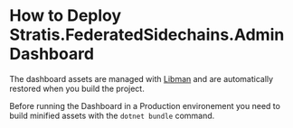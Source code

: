 # How to Deploy Stratis.FederatedSidechains.AdminDashboard

The dashboard assets are managed with [Libman](https://docs.microsoft.com/en-us/aspnet/core/client-side/libman/libman-vs?view=aspnetcore-2.2) and are automatically restored when you build the project.

Before running the Dashboard in a Production environement you need to build minified assets with the `dotnet bundle` command.